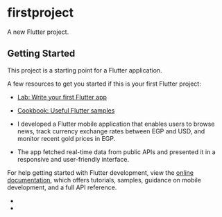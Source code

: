 # firstproject

A new Flutter project.

## Getting Started

This project is a starting point for a Flutter application.

A few resources to get you started if this is your first Flutter project:

- [Lab: Write your first Flutter app](https://docs.flutter.dev/get-started/codelab)
- [Cookbook: Useful Flutter samples](https://docs.flutter.dev/cookbook)
  

- I developed a Flutter mobile application that enables users to browse news, track currency exchange rates between EGP and USD, and monitor recent gold prices in EGP.
- The app fetched real-time data from public APIs and presented it in a responsive and user-friendly interface.


For help getting started with Flutter development, view the
[online documentation](https://docs.flutter.dev/), which offers tutorials,
samples, guidance on mobile development, and a full API reference.

-

-

